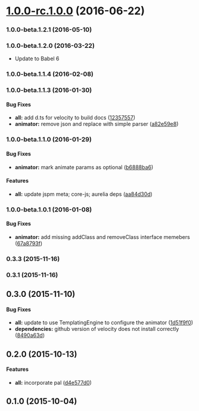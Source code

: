 <a name="1.0.0-rc.1.0.0"></a>
# [1.0.0-rc.1.0.0](https://github.com/aurelia/animator-velocity/compare/1.0.0-beta.2.0.1...v1.0.0-rc.1.0.0) (2016-06-22)



### 1.0.0-beta.1.2.1 (2016-05-10)


### 1.0.0-beta.1.2.0 (2016-03-22)

* Update to Babel 6

### 1.0.0-beta.1.1.4 (2016-02-08)


### 1.0.0-beta.1.1.3 (2016-01-30)


#### Bug Fixes

* **all:** add d.ts for velocity to build docs ([12357557](https://github.com/aurelia/animator-velocity/commit/12357557e1161a8e90f0488f92d9c378cf4f3bb5))
* **animator:** remove json and replace with simple parser ([a82e59e8](https://github.com/aurelia/animator-velocity/commit/a82e59e87b2ba2c9bcf806a5079562a6b12889e3))


### 1.0.0-beta.1.1.0 (2016-01-29)


#### Bug Fixes

* **animator:** mark animate params as optional ([b6888ba6](https://github.com/aurelia/animator-velocity/commit/b6888ba645810911ac490d7b8ee121574500700d))


#### Features

* **all:** update jspm meta; core-js; aurelia deps ([aa84d30d](https://github.com/aurelia/animator-velocity/commit/aa84d30d3cc1b63eee633d105289af768eb4deaf))


### 1.0.0-beta.1.0.1 (2016-01-08)


#### Bug Fixes

* **animator:** add missing addClass and removeClass interface memebers ([67a8793f](https://github.com/aurelia/animator-velocity/commit/67a8793fcac53ab7d079d619050377f529bc29c5))


### 0.3.3 (2015-11-16)


### 0.3.1 (2015-11-16)


## 0.3.0 (2015-11-10)


#### Bug Fixes

* **all:** update to use TemplatingEngine to configure the animator ([1d51f9f0](https://github.com/aurelia/animator-velocity/commit/1d51f9f08a1c155d71fad44a6efe9346f73c466e))
* **dependencies:** github version of velocity does not install correctly ([8490a63d](https://github.com/aurelia/animator-velocity/commit/8490a63d4b4a8efa940969f576932b001fd26476))


## 0.2.0 (2015-10-13)


#### Features

* **all:** incorporate pal ([d4e577d0](https://github.com/aurelia/animator-velocity/commit/d4e577d0ff4ca73f3809062d2e86a518c5822a75))


## 0.1.0 (2015-10-04)
